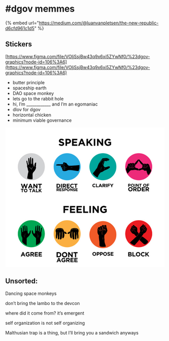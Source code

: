 # \#dgov memmes

{% embed url="https://medium.com/@luanvanpletsen/the-new-republic-d6cfd961c1d5" %}

## Stickers

[https://www.figma.com/file/VOljSsjBw43q9x6xi5ZYwNf0/%23dgov-graphics?node-id=106%3A6](https://www.figma.com/file/VOljSsjBw43q9x6xi5ZYwNf0/%23dgov-graphics?node-id=106%3A6)

* butter principle
* spaceship earth
* DAO space monkey
* lets go to the rabbit hole
* hi, I’m \_\_\_\_\_\_\_\_\_\_\_\_ and I’m an egomaniac
* dlov for dgov
* horizontal chicken
* minimum viable governance

![](../.gitbook/assets/image%20%283%29.png)

## Unsorted:

Dancing space monkeys

don’t bring the lambo to the devcon

where did it come from? it’s emergent

self organization is not self organizing

Malthusian trap is a thing, but I’ll bring you a sandwich anyways

